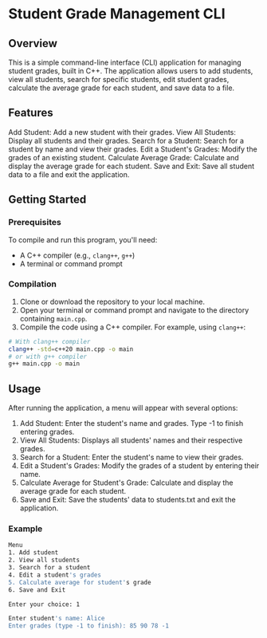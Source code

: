 # Student Grade Management CLI

## Overview

This is a simple command-line interface (CLI) application for managing student grades, built in C++. The application allows users to add students, view all students, search for specific students, edit student grades, calculate the average grade for each student, and save data to a file.

## Features

Add Student: Add a new student with their grades.
View All Students: Display all students and their grades.
Search for a Student: Search for a student by name and view their grades.
Edit a Student's Grades: Modify the grades of an existing student.
Calculate Average Grade: Calculate and display the average grade for each student.
Save and Exit: Save all student data to a file and exit the application.

## Getting Started

### Prerequisites

To compile and run this program, you'll need:

- A C++ compiler (e.g., `clang++`, `g++`)
- A terminal or command prompt

### Compilation

1. Clone or download the repository to your local machine.
2. Open your terminal or command prompt and navigate to the directory containing `main.cpp`.
3. Compile the code using a C++ compiler. For example, using `clang++`:

```bash
# With clang++ compiler
clang++ -std=c++20 main.cpp -o main
# or with g++ compiler
g++ main.cpp -o main
```

## Usage

After running the application, a menu will appear with several options:

1. Add Student: Enter the student's name and grades. Type -1 to finish entering grades.
2. View All Students: Displays all students' names and their respective grades.
3. Search for a Student: Enter the student's name to view their grades.
4. Edit a Student's Grades: Modify the grades of a student by entering their name.
5. Calculate Average for Student's Grade: Calculate and display the average grade for each student.
6. Save and Exit: Save the students' data to students.txt and exit the application.

### Example

```bash
Menu
1. Add student
2. View all students
3. Search for a student
4. Edit a student's grades
5. Calculate average for student's grade
6. Save and Exit

Enter your choice: 1

Enter student's name: Alice
Enter grades (type -1 to finish): 85 90 78 -1
```
